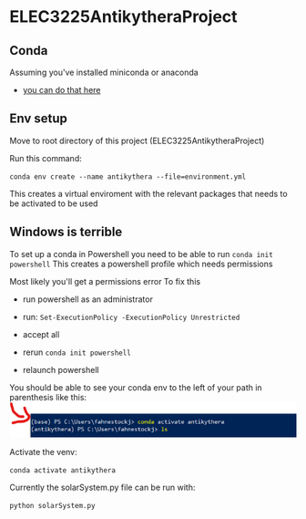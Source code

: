 # ELEC3225AntikytheraProject

## Conda 
 Assuming you've installed miniconda or anaconda
  * [you can do that here](https://docs.conda.io/en/latest/miniconda.html)

## Env setup
 Move to root directory of this project (ELEC3225AntikytheraProject) 
 
 Run this command:

`conda env create --name antikythera --file=environment.yml`

 This creates a virtual enviroment with the relevant packages that needs to be activated to be used

## Windows is terrible
To set up a conda in Powershell you need to be able to run
`conda init powershell`
This creates a powershell profile which needs permissions

Most likely you'll get a permissions error
To fix this 
* run powershell as an administrator
* run:
 `Set-ExecutionPolicy -ExecutionPolicy Unrestricted` 

* accept all
* rerun `conda init powershell`
* relaunch powershell

You should be able to see your conda env to the left of your path in parenthesis like this:
![img](imgs\env.png)


Activate the venv:

`conda activate antikythera`

Currently the solarSystem.py file can be run with:

`python solarSystem.py`

